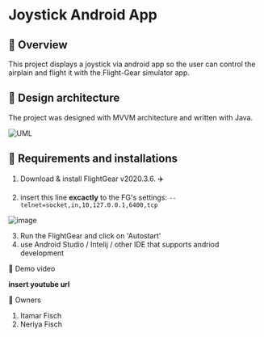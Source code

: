 # Joystick Android App

## 🔎 Overview
This project displays a joystick via android app so the user can control the airplain and flight it with the Flight-Gear simulator app.

## :art: Design architecture
The project was designed with MVVM architecture and written with Java.

![UML](https://user-images.githubusercontent.com/72417568/123006444-50571d00-d3c0-11eb-819e-3c189cf40cba.png)

## 🔧 Requirements and installations
1. Download & install FlightGear v2020.3.6. :airplane:



2. insert this line **excactly** to the FG's settings: `--telnet=socket,in,10,127.0.0.1,6400,tcp`

![image](https://user-images.githubusercontent.com/72704008/122812784-caad7180-d2da-11eb-97dd-fbb5cbac4a2c.png)

3. Run the FlightGear and click on 'Autostart'
4. use Android Studio / Intelij / other IDE that supports andriod development

🎥 Demo video

**insert youtube url**

:two_men_holding_hands: Owners

1. Itamar Fisch
2. Neriya Fisch
